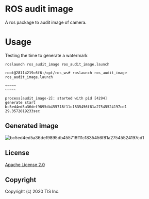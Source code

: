 # ROS audit image

A ros package to audit image of camera.


# Usage

Testing the time to generate a watermark

```
roslaunch ros_audit_image ros_audit_image.launch
```

```
root@28114219c6f6:/opt/ros_ws# roslaunch ros_audit_image ros_audit_image.launch

~~~~~
~~~~~

process[audit_image-2]: started with pid [4294]
generate start
bc5ed4ed5a36def9895db455718f11c1835456f81a27545524197cd1
29.3572819233sec
```

## Generated image

![bc5ed4ed5a36def9895db455718f11c1835456f81a27545524197cd1](https://user-images.githubusercontent.com/6661165/83828732-537f5c80-a71c-11ea-9812-2bf76f1a48e7.png)


## License

[Apache License 2.0](/LICENSE)

## Copyright
Copyright (c) 2020 TIS Inc.
